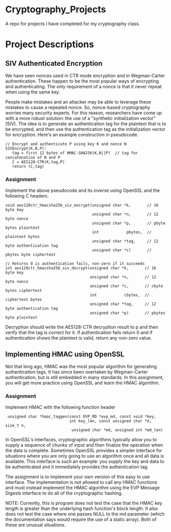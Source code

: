 # Cryptography_Projects
A repo for projects I have completed for my cryptography class.

# Project Descriptions
## SIV Authenticated Encryption
We have seen nonces used in CTR mode encryption and in Wegman-Carter authentication. These happen to be the most popular ways of encrypting and authenticating. The only requirement of a nonce is that it never repeat when using the same key. 

People make mistakes and an attacker may be able to leverage these mistakes to cause a repeated nonce. So, nonce-based cryptography worries many security experts. For this reason, researchers have come up with a more robust solution: the use of a "synthetic initialization vector" (SIV). The idea is to generate an authentication tag for the plaintext that is to be encrypted, and then use the authentication tag as the initialization vector for encryption. Here's an example construction in pseudocode.
```
// Encrypt and authenticate P using key K and nonce N
SIVEncrypt(K,N,P):
   tag = first 12 bytes of HMAC-SHA256(K,N||P)  // tag for concatenation of N and P
   C = AES128-CTR(K,tag,P)
   return (C,tag)
```
### Assignment
Implement the above pseudocode and its inverse using OpenSSL and the following C headers.
```
void aes128ctr_hmacsha256_siv_encrypt(unsigned char *k,       // 16 byte key
                                      unsigned char *n,       // 12 byte nonce
                                      unsigned char *p,       // pbyte bytes plaintext
                                      int            pbytes,  // plaintext bytes
                                      unsigned char *tag,     // 12 byte authentication tag
                                      unsigned char *c)       // pbytes byte ciphertext

// Returns 0 is authentication fails, non-zero if it succeeds
int aes128ctr_hmacsha256_siv_decrypt(unsigned char *k,       // 16 byte key
                                     unsigned char *n,       // 12 byte nonce
                                     unsigned char *c,       // cbyte bytes ciphertext
                                     int            cbytes,  // ciphertext bytes
                                     unsigned char *tag,     // 12 byte authentication tag
                                     unsigned char *p)       // pbytes byte plaintext
```                                     
Decryption should write the AES128-CTR decryption result to p and then verify that the tag is correct for it. If authentication fails return 0 and if authentication shows the plaintext is valid, return any non-zero value.

## Implementing HMAC using OpenSSL
Not that long ago, HMAC was the most popular algorithm for generating authentication tags. It has since been overtaken by Wegman-Carter authentication, but is still embedded in many standards. In this assignment, you will get more practice using OpenSSL and learn the HMAC algorithm.

### Assignment
Implement HMAC with the following function header
```
 unsigned char *hmac_taggen(const EVP_MD *evp_md, const void *key,
                            int key_len, const unsigned char *d, size_t n,
                             unsigned char *md, unsigned int *md_len)
```
In OpenSSL's interfaces, cryptographic algorithms typically allow you to supply a sequence of chunks of input and then finalize the operation when the data is complete. Sometimes OpenSSL provides a simpler interface for situations where you are only going to use an algorithm once and all data is available. This interface is such an example: you supply the key and data to be authenticated and it immediately provides the authentication tag.

The assignment is to implement your own version of this easy to use interface. The implementation is not allowed to call any HMAC functions and must instead implement the HMAC algorithm using the EVP Message Digests interface to do all of the cryptographic hashing.

NOTE: Currently, this is program does not test the case that the HMAC key length is greater than the underlying hash function's block length. It also does not test the case where one passes NULL to the md parameter (which the documentation says would require the use of a static array). Both of these are unusual situations.
